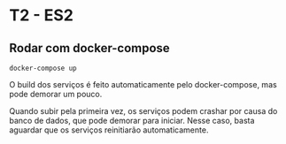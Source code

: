 # T2 - ES2

## Rodar com docker-compose
```
docker-compose up
```

O build dos serviços é feito automaticamente pelo docker-compose, mas pode demorar um pouco.

Quando subir pela primeira vez, os serviços podem crashar por causa do banco de dados, que pode demorar para iniciar. Nesse caso, basta aguardar que os serviços reinitiarão automaticamente.